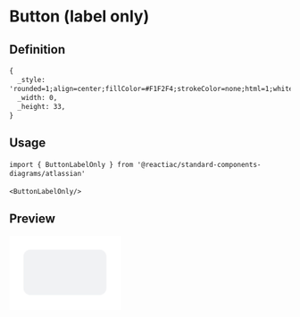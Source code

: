 # Button (label only)

## Definition

```
{
  _style: 'rounded=1;align=center;fillColor=#F1F2F4;strokeColor=none;html=1;whiteSpace=wrap;fontColor=#596780;fontSize=12',
  _width: 0,
  _height: 33,
}
```

## Usage

```
import { ButtonLabelOnly } from '@reactiac/standard-components-diagrams/atlassian'

<ButtonLabelOnly/>
```

## Preview

<img src="./button-label-only.png" width="200"/>
